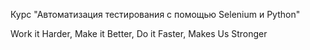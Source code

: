Курс "Автоматизация тестирования с помощью Selenium и Python"


Work it Harder, Make it Better, Do it Faster, Makes Us Stronger

